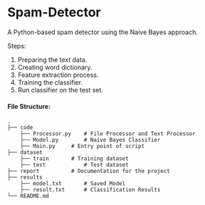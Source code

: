 # Spam-Detector
A Python-based spam detector using the Naive Bayes approach.

Steps:

1. Preparing the text data.
2. Creating word dictionary.
3. Feature extraction process.
4. Training the classifier.
5. Run classifier on the test set.

#### File Structure:
	.
	├── code
		├── Processor.py	# File Processor and Text Processor
		├── Model.py		# Naive Bayes Classifier
		├── Main.py		# Entry point of script
	├── dataset
		├── train		# Training dataset
		├── test	        # Test dataset
	├── report			# Documentation for the project
  	├── results      		
		├── model.txt		# Saved Model
		├── result.txt  	# Classification Results
	└── README.md
  
